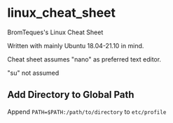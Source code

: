 # linux_cheat_sheet
BromTeques's Linux Cheat Sheet

Written with mainly Ubuntu 18.04-21.10 in mind.

Cheat sheet assumes "nano" as preferred text editor.

"su" not assumed

## Add Directory to Global Path
Append ``PATH=$PATH:/path/to/directory`` to ``etc/profile``
